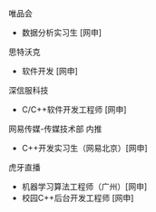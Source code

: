 
唯品会
- 数据分析实习生 [网申]

思特沃克
- 软件开发 [网申]

深信服科技
- C/C++软件开发工程师 [网申]

网易传媒-传媒技术部	内推
- C++开发实习生（网易北京）[网申]

虎牙直播
- 机器学习算法工程师（广州）[网申]
- 校园C++后台开发工程师 [网申]

